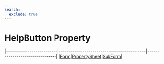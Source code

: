 ```yaml
---
search:
  exclude: true
---
```


<h1 class="heading"><span class="name">HelpButton Property</span></h1>

|--------------------------|--------------------------------------------|--------------------------------|
|[Form](../objects/form.md)|[PropertySheet](../objects/propertysheet.md)|[SubForm](../objects/subform.md)|
